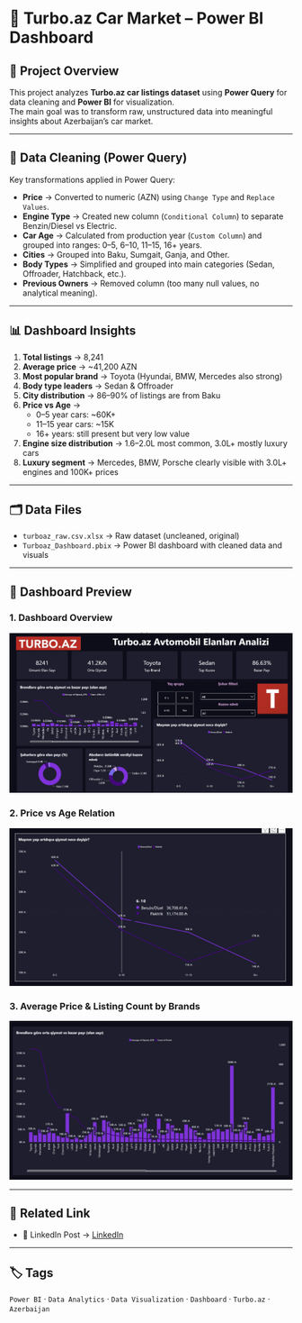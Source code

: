 # 🚗 Turbo.az Car Market – Power BI Dashboard

## 📌 Project Overview
This project analyzes **Turbo.az car listings dataset** using **Power Query** for data cleaning and **Power BI** for visualization.  
The main goal was to transform raw, unstructured data into meaningful insights about Azerbaijan’s car market.

---

## 🧹 Data Cleaning (Power Query)
Key transformations applied in Power Query:
- **Price** → Converted to numeric (AZN) using `Change Type` and `Replace Values`.
- **Engine Type** → Created new column (`Conditional Column`) to separate Benzin/Diesel vs Electric.
- **Car Age** → Calculated from production year (`Custom Column`) and grouped into ranges: 0–5, 6–10, 11–15, 16+ years.
- **Cities** → Grouped into Baku, Sumgait, Ganja, and Other.
- **Body Types** → Simplified and grouped into main categories (Sedan, Offroader, Hatchback, etc.).
- **Previous Owners** → Removed column (too many null values, no analytical meaning).

---

## 📊 Dashboard Insights
1. **Total listings** → 8,241  
2. **Average price** → ~41,200 AZN  
3. **Most popular brand** → Toyota (Hyundai, BMW, Mercedes also strong)  
4. **Body type leaders** → Sedan & Offroader  
5. **City distribution** → 86–90% of listings are from Baku  
6. **Price vs Age** →  
   - 0–5 year cars: ~60K+  
   - 11–15 year cars: ~15K  
   - 16+ years: still present but very low value  
7. **Engine size distribution** → 1.6–2.0L most common, 3.0L+ mostly luxury cars  
8. **Luxury segment** → Mercedes, BMW, Porsche clearly visible with 3.0L+ engines and 100K+ prices  

---

## 🗂 Data Files
- `turboaz_raw.csv.xlsx` → Raw dataset (uncleaned, original)  
- `Turboaz_Dashboard.pbix` → Power BI dashboard with cleaned data and visuals  

---

## 📸 Dashboard Preview

### 1. Dashboard Overview
![Turbo.az Dashboard](images/Screenshot_Overview.png)

### 2. Price vs Age Relation
![Price vs Age](images/Screenshot_Price_Age.png)

### 3. Average Price & Listing Count by Brands
![Brands Overview](images/Screenshot_Brands.png)

---

## 🔗 Related Link
- 💼 LinkedIn Post → [LinkedIn](https://www.linkedin.com/feed/update/urn:li:activity:7375511132586885120/)

---

## 🏷 Tags
`Power BI` · `Data Analytics` · `Data Visualization` · `Dashboard` · `Turbo.az` · `Azerbaijan`

